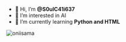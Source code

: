 - 👋 Hi, I’m <strong>@S0ulC41i637</strong>
- 👀 I’m interested in AI
- 🌱 I’m currently learning <strong>Python and HTML</strong>

<!--- I'm a lil busy right now, I'll finish this later,
Or I hope so. Btw I leave an image of oniisama :> --->

<img alt="oniisama" src="https://www.google.com/search?q=onii+sama&client=ms-android-xiaomi-rev1&prmd=ivn&sxsrf=APq-WBvNbJcy4nnMRIH7pKezdDIYzkKGew:1650827256144&source=lnms&tbm=isch&sa=X&ved=2ahUKEwjemcDhsq33AhWBZzABHX1qDl4Q_AUoAXoECAIQAQ&biw=393&bih=719&dpr=2.75#">

<!---
S0ulC41i637/S0ulC41i637 is a ✨ special ✨ repository because its `README.md` (this file) appears on your GitHub profile.
You can click the Preview link to take a look at your changes.
--->
